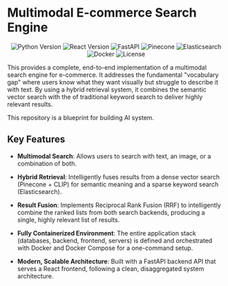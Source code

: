 # Multimodal E-commerce Search Engine

<p align="center">
  <img src="https://img.shields.io/badge/Python-3.11-blue.svg" alt="Python Version">
  <img src="https://img.shields.io/badge/React-18-blue.svg" alt="React Version">
  <img src="https://img.shields.io/badge/Framework-FastAPI-green.svg" alt="FastAPI">
  <img src="https://img.shields.io/badge/Vector_DB-Pinecone-blue.svg" alt="Pinecone">
  <img src="https://img.shields.io/badge/Search-Elasticsearch-yellow.svg" alt="Elasticsearch">
  <img src="https://img.shields.io/badge/Orchestration-Docker-blue.svg" alt="Docker">
  <img src="https://img.shields.io/badge/License-MIT-green.svg" alt="License">
</p>

This provides a complete, end-to-end implementation of a multimodal search engine for e-commerce. It addresses the fundamental "vocabulary gap" where users know what they want visually but struggle to describe it with text. By using a hybrid retrieval system, it combines the  semantic vector search with the of traditional keyword search to deliver highly relevant results.

This repository is a blueprint for building AI system.

## Key Features

* **Multimodal Search**: Allows users to search with text, an image, or a combination of both.

* **Hybrid Retrieval**: Intelligently fuses results from a dense vector search (Pinecone + CLIP) for semantic meaning and a sparse keyword search (Elasticsearch).

* **Result Fusion**: Implements Reciprocal Rank Fusion (RRF) to intelligently combine the ranked lists from both search backends, producing a single, highly relevant list of results.

* **Fully Containerized Environment**: The entire application stack (databases, backend, frontend, servers) is defined and orchestrated with Docker and Docker Compose for a one-command setup.

* **Modern, Scalable Architecture**: Built with a FastAPI backend API that serves a React frontend, following a clean, disaggregated system architecture.
